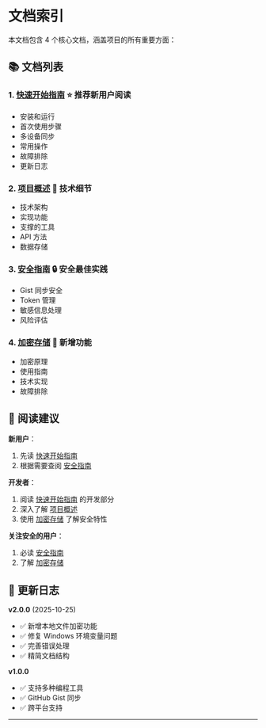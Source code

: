 # 文档索引

本文档包含 4 个核心文档，涵盖项目的所有重要方面：

## 📚 文档列表

### 1. [快速开始指南](QUICKSTART.md) ⭐️ **推荐新用户阅读**
- 安装和运行
- 首次使用步骤
- 多设备同步
- 常用操作
- 故障排除
- 更新日志

### 2. [项目概述](PROJECT_SUMMARY.md) 📖 **技术细节**
- 技术架构
- 实现功能
- 支撑的工具
- API 方法
- 数据存储

### 3. [安全指南](SECURITY.md) 🔒 **安全最佳实践**
- Gist 同步安全
- Token 管理
- 敏感信息处理
- 风险评估

### 4. [加密存储](ENCRYPTION.md) 🔐 **新增功能**
- 加密原理
- 使用指南
- 技术实现
- 故障排除

## 🎯 阅读建议

**新用户**：
1. 先读 [快速开始指南](QUICKSTART.md)
2. 根据需要查阅 [安全指南](SECURITY.md)

**开发者**：
1. 阅读 [快速开始指南](QUICKSTART.md) 的开发部分
2. 深入了解 [项目概述](PROJECT_SUMMARY.md)
3. 使用 [加密存储](ENCRYPTION.md) 了解安全特性

**关注安全的用户**：
1. 必读 [安全指南](SECURITY.md)
2. 了解 [加密存储](ENCRYPTION.md)

## 📝 更新日志

**v2.0.0** (2025-10-25)
- ✅ 新增本地文件加密功能
- ✅ 修复 Windows 环境变量问题
- ✅ 完善错误处理
- ✅ 精简文档结构

**v1.0.0**
- ✅ 支持多种编程工具
- ✅ GitHub Gist 同步
- ✅ 跨平台支持

---

